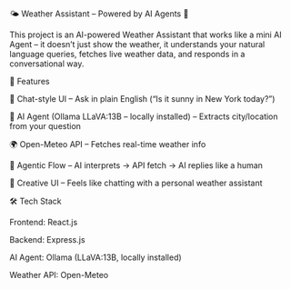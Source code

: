 🌤️ Weather Assistant – Powered by AI Agents 🤖

This project is an AI-powered Weather Assistant that works like a mini AI Agent – it doesn’t just show the weather, it understands your natural language queries, fetches live weather data, and responds in a conversational way.

🚀 Features

💬 Chat-style UI – Ask in plain English (“Is it sunny in New York today?”)

🧠 AI Agent (Ollama LLaVA:13B – locally installed) – Extracts city/location from your question

🌍 Open-Meteo API – Fetches real-time weather info

🔄 Agentic Flow – AI interprets → API fetch → AI replies like a human

🎨 Creative UI – Feels like chatting with a personal weather assistant

🛠️ Tech Stack

Frontend: React.js

Backend: Express.js

AI Agent: Ollama (LLaVA:13B, locally installed)

Weather API: Open-Meteo
